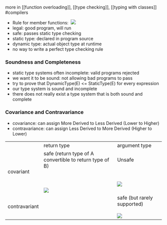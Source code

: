 more in [[function overloading]], [[type checking]], [[typing with classes]]
#compilers 

- Rule for member functions:
 ![](https://lh7-us.googleusercontent.com/NJE-diXhgSryFXBL8A9zJsWdwZiAGQAi2KklIcU8gwSt-DOdnfiZeDVfUs2A8zQf0qyZMLYhxij27Zq2V4NFxaBmpKHkyRe1KKCGcL50M1b534ccwxgTbJ5mrqTvKVGpPFFUFrwGYDs4B1DADiMt6PA)
- legal: good program, will run
- safe: passes static type checking
- static type: declared in program source
- dynamic type: actual object type at runtime
- no way to write a perfect type checking rule
### Soundness and Completeness
- static type systems often incomplete: valid programs rejected
- we want it to be sound: not allowing bad programs to pass
- try to prove that DynamicType(E) <= StaticType(E) for every expression 
- our type system is sound and incomplete
- there does not really exist a type system that is both sound and complete
### Covariance and Contravariance
- covariance: can assign More Derived to Less Derived (Lower to Higher)
- contravariance: can assign Less Derived to More Derived (Higher to Lower)

|   |   |   |
|---|---|---|
||return type|argument type|
|covariant|safe (return type of A convertible to return type of B)<br><br>  <br><br>![](https://lh7-us.googleusercontent.com/ThZ_myA7baUB8tx6-DxV_DpTCQ1Xkw-ybUSVJ5vrRbpCzPiKVBpWnX3cIhYPsz4HJnG5KjNFcMFkVpSEMktBWSibEgSx0RkQtyzAqnASYzoiT7jINZ47iJaEvzjxUT4sD6fdCo4_Hi_V-d--PGdzM-I)|Unsafe<br><br>  <br><br>![](https://lh7-us.googleusercontent.com/vcjaJwiJNfb1TuLUUubU7lO4kWp0WiylJk3LQ-joK1uFpMAe9CgvQjjkSTWoSTkdkDj4uYhshgopTmwZeC-l9VsbT1aqtYeeB7hAe6IYxbxYocI5YrUE9AtUws8OIuQsSqYEciM_maBH6lBUmO08O2c)|
|contravariant||safe (but rarely supported)<br><br>![](https://lh7-us.googleusercontent.com/R6I8OMuiNVIcnriig3s5SNfufonb5ySYYZf_dy3Ss4zi_tUhfSCpPTqBhRsz8AcbL2zw5qWN0enY9JodgyC8E7CAVNeES1d0nHFxEieMgXbsJBYDsmLgCbsvQqhp-cIqN6-9qL3cOdB2nkBsmIlval4)|